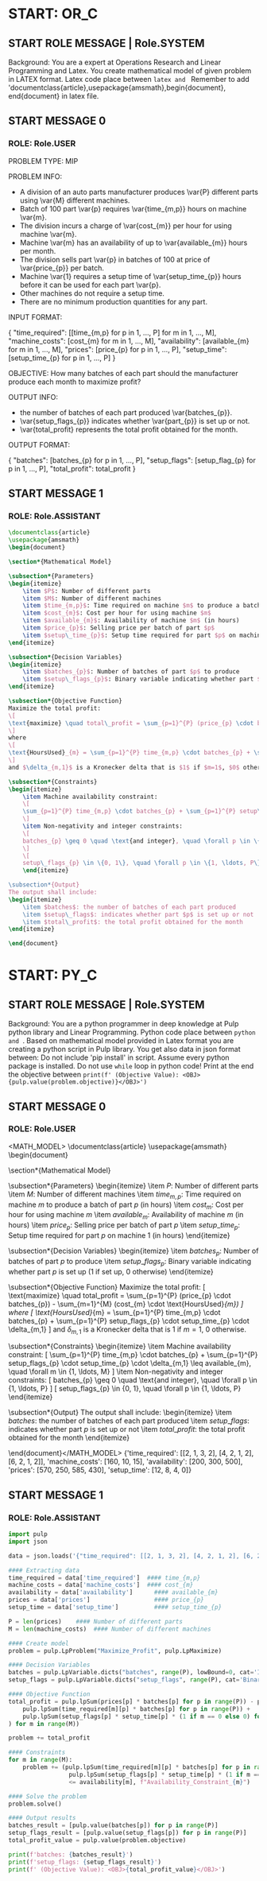 # START: OR_C 
## START ROLE MESSAGE | Role.SYSTEM 
Background: You are a expert at Operations Research and Linear Programming and Latex. You create mathematical model of given problem in LATEX format. Latex code place between ```latex and ``` Remember to add 'documentclass{article},usepackage{amsmath},begin{document}, end{document} in latex file. 
## START MESSAGE 0 
### ROLE: Role.USER
<DESCRIPTION>
PROBLEM TYPE: MIP

PROBLEM INFO:

- A division of an auto parts manufacturer produces \var{P} different parts using \var{M} different machines.
- Batch of 100 part \var{p} requires \var{time_{m,p}} hours on machine \var{m}.
- The division incurs a charge of \var{cost_{m}} per hour for using machine \var{m}.
- Machine \var{m} has an availability of up to \var{available_{m}} hours per month.
- The division sells part \var{p} in batches of 100 at price of \var{price_{p}} per batch.
- Machine \var{1} requires a setup time of \var{setup_time_{p}} hours before it can be used for each part \var{p}.
- Other machines do not require a setup time.
- There are no minimum production quantities for any part.

INPUT FORMAT: 

{
    "time_required": [[time_{m,p} for p in 1, ..., P] for m in 1, ..., M],
    "machine_costs": [cost_{m} for m in 1, ..., M],
    "availability": [available_{m} for m in 1, ..., M],
    "prices": [price_{p} for p in 1, ..., P],
    "setup_time": [setup_time_{p} for p in 1, ..., P]
}

OBJECTIVE: How many batches of each part should the manufacturer produce each month to maximize profit?

OUTPUT INFO:

- the number of batches of each part produced \var{batches_{p}}.
- \var{setup_flags_{p}} indicates whether \var{part_{p}} is set up or not.
- \var{total_profit} represents the total profit obtained for the month.

OUTPUT FORMAT:

{
    "batches": [batches_{p} for p in 1, ..., P],
    "setup_flags": [setup_flag_{p} for p in 1, ..., P],
    "total_profit": total_profit
}
</DESCRIPTION>


## START MESSAGE 1 
### ROLE: Role.ASSISTANT
```latex
\documentclass{article}
\usepackage{amsmath}
\begin{document}

\section*{Mathematical Model}

\subsection*{Parameters}
\begin{itemize}
    \item $P$: Number of different parts
    \item $M$: Number of different machines
    \item $time_{m,p}$: Time required on machine $m$ to produce a batch of part $p$ (in hours)
    \item $cost_{m}$: Cost per hour for using machine $m$
    \item $available_{m}$: Availability of machine $m$ (in hours)
    \item $price_{p}$: Selling price per batch of part $p$
    \item $setup\_time_{p}$: Setup time required for part $p$ on machine 1 (in hours)
\end{itemize}

\subsection*{Decision Variables}
\begin{itemize}
    \item $batches_{p}$: Number of batches of part $p$ to produce
    \item $setup\_flags_{p}$: Binary variable indicating whether part $p$ is set up ($1$ if set up, $0$ otherwise)
\end{itemize}

\subsection*{Objective Function}
Maximize the total profit:
\[
\text{maximize} \quad total\_profit = \sum_{p=1}^{P} (price_{p} \cdot batches_{p}) - \sum_{m=1}^{M} (cost_{m} \cdot \text{HoursUsed}_{m})
\]
where
\[
\text{HoursUsed}_{m} = \sum_{p=1}^{P} time_{m,p} \cdot batches_{p} + \sum_{p=1}^{P} setup\_flags_{p} \cdot setup\_time_{p} \cdot \delta_{m,1}
\]
and $\delta_{m,1}$ is a Kronecker delta that is $1$ if $m=1$, $0$ otherwise.

\subsection*{Constraints}
\begin{itemize}
    \item Machine availability constraint:
    \[
    \sum_{p=1}^{P} time_{m,p} \cdot batches_{p} + \sum_{p=1}^{P} setup\_flags_{p} \cdot setup\_time_{p} \cdot \delta_{m,1} \leq available_{m}, \quad \forall m \in \{1, \ldots, M\}
    \]
    \item Non-negativity and integer constraints:
    \[
    batches_{p} \geq 0 \quad \text{and integer}, \quad \forall p \in \{1, \ldots, P\}
    \]
    \[
    setup\_flags_{p} \in \{0, 1\}, \quad \forall p \in \{1, \ldots, P\}
    \end{itemize}

\subsection*{Output}
The output shall include:
\begin{itemize}
    \item $batches$: the number of batches of each part produced
    \item $setup\_flags$: indicates whether part $p$ is set up or not
    \item $total\_profit$: the total profit obtained for the month
\end{itemize}

\end{document}
```

# START: PY_C 
## START ROLE MESSAGE | Role.SYSTEM 
Background: You are a python programmer in deep knowledge at Pulp python library and Linear Programming. Python code place between ```python and ```. Based on mathematical model provided in Latex format you are creating a python script in Pulp library. You get also data in json format between: <DATA></DATA> Do not include 'pip install' in script. Assume every python package is installed. Do not use `while` loop in python code! Print at the end the objective between <OBJ></OBJ> `print(f' (Objective Value): <OBJ>{pulp.value(problem.objective)}</OBJ>')` 
## START MESSAGE 0 
### ROLE: Role.USER
<MATH_MODEL>
\documentclass{article}
\usepackage{amsmath}
\begin{document}

\section*{Mathematical Model}

\subsection*{Parameters}
\begin{itemize}
    \item $P$: Number of different parts
    \item $M$: Number of different machines
    \item $time_{m,p}$: Time required on machine $m$ to produce a batch of part $p$ (in hours)
    \item $cost_{m}$: Cost per hour for using machine $m$
    \item $available_{m}$: Availability of machine $m$ (in hours)
    \item $price_{p}$: Selling price per batch of part $p$
    \item $setup\_time_{p}$: Setup time required for part $p$ on machine 1 (in hours)
\end{itemize}

\subsection*{Decision Variables}
\begin{itemize}
    \item $batches_{p}$: Number of batches of part $p$ to produce
    \item $setup\_flags_{p}$: Binary variable indicating whether part $p$ is set up ($1$ if set up, $0$ otherwise)
\end{itemize}

\subsection*{Objective Function}
Maximize the total profit:
\[
\text{maximize} \quad total\_profit = \sum_{p=1}^{P} (price_{p} \cdot batches_{p}) - \sum_{m=1}^{M} (cost_{m} \cdot \text{HoursUsed}_{m})
\]
where
\[
\text{HoursUsed}_{m} = \sum_{p=1}^{P} time_{m,p} \cdot batches_{p} + \sum_{p=1}^{P} setup\_flags_{p} \cdot setup\_time_{p} \cdot \delta_{m,1}
\]
and $\delta_{m,1}$ is a Kronecker delta that is $1$ if $m=1$, $0$ otherwise.

\subsection*{Constraints}
\begin{itemize}
    \item Machine availability constraint:
    \[
    \sum_{p=1}^{P} time_{m,p} \cdot batches_{p} + \sum_{p=1}^{P} setup\_flags_{p} \cdot setup\_time_{p} \cdot \delta_{m,1} \leq available_{m}, \quad \forall m \in \{1, \ldots, M\}
    \]
    \item Non-negativity and integer constraints:
    \[
    batches_{p} \geq 0 \quad \text{and integer}, \quad \forall p \in \{1, \ldots, P\}
    \]
    \[
    setup\_flags_{p} \in \{0, 1\}, \quad \forall p \in \{1, \ldots, P\}
    \end{itemize}

\subsection*{Output}
The output shall include:
\begin{itemize}
    \item $batches$: the number of batches of each part produced
    \item $setup\_flags$: indicates whether part $p$ is set up or not
    \item $total\_profit$: the total profit obtained for the month
\end{itemize}

\end{document}</MATH_MODEL>
<DATA>
{'time_required': [[2, 1, 3, 2], [4, 2, 1, 2], [6, 2, 1, 2]], 'machine_costs': [160, 10, 15], 'availability': [200, 300, 500], 'prices': [570, 250, 585, 430], 'setup_time': [12, 8, 4, 0]}</DATA>


## START MESSAGE 1 
### ROLE: Role.ASSISTANT
```python
import pulp
import json

data = json.loads('{"time_required": [[2, 1, 3, 2], [4, 2, 1, 2], [6, 2, 1, 2]], "machine_costs": [160, 10, 15], "availability": [200, 300, 500], "prices": [570, 250, 585, 430], "setup_time": [12, 8, 4, 0]}')

#### Extracting data
time_required = data['time_required']  #### time_{m,p}
machine_costs = data['machine_costs']  #### cost_{m}
availability = data['availability']      #### available_{m}
prices = data['prices']                  #### price_{p}
setup_time = data['setup_time']          #### setup_time_{p}

P = len(prices)    #### Number of different parts
M = len(machine_costs)  #### Number of different machines

#### Create model
problem = pulp.LpProblem("Maximize_Profit", pulp.LpMaximize)

#### Decision Variables
batches = pulp.LpVariable.dicts("batches", range(P), lowBound=0, cat='Integer')
setup_flags = pulp.LpVariable.dicts("setup_flags", range(P), cat='Binary')

#### Objective Function
total_profit = pulp.lpSum(prices[p] * batches[p] for p in range(P)) - pulp.lpSum(machine_costs[m] * (
    pulp.lpSum(time_required[m][p] * batches[p] for p in range(P)) + 
    pulp.lpSum(setup_flags[p] * setup_time[p] * (1 if m == 0 else 0) for p in range(P))
) for m in range(M))

problem += total_profit

#### Constraints
for m in range(M):
    problem += (pulp.lpSum(time_required[m][p] * batches[p] for p in range(P)) + 
                 pulp.lpSum(setup_flags[p] * setup_time[p] * (1 if m == 0 else 0) for p in range(P))
                 <= availability[m], f"Availability_Constraint_{m}")

#### Solve the problem
problem.solve()

#### Output results
batches_result = [pulp.value(batches[p]) for p in range(P)]
setup_flags_result = [pulp.value(setup_flags[p]) for p in range(P)]
total_profit_value = pulp.value(problem.objective)

print(f'batches: {batches_result}')
print(f'setup_flags: {setup_flags_result}')
print(f' (Objective Value): <OBJ>{total_profit_value}</OBJ>')
```

